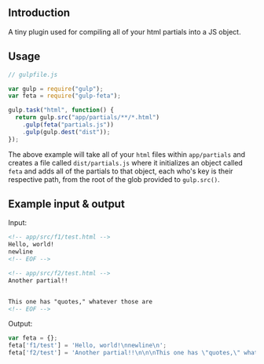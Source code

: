 ## Introduction

A tiny plugin used for compiling all of your html partials into a JS object.

## Usage


```javascript
// gulpfile.js

var gulp = require("gulp");
var feta = require("gulp-feta");

gulp.task("html", function() {
  return gulp.src("app/partials/**/*.html")
    .gulp(feta("partials.js"))
    .gulp(gulp.dest("dist"));
});
```

The above example will take all of your `html` files within `app/partials` and
creates a file called `dist/partials.js` where it initializes an object called
`feta` and adds all of the partials to that object, each who's key is their
respective path, from the root of the glob provided to `gulp.src()`.

## Example input & output

Input:

```html
<!-- app/src/f1/test.html -->
Hello, world!
newline
<!-- EOF -->

<!-- app/src/f2/test.html -->
Another partial!!


This one has "quotes," whatever those are
<!-- EOF -->
```

Output:
```javascript
var feta = {};
feta['f1/test'] = 'Hello, world!\nnewline\n';
feta['f2/test'] = 'Another partial!!\n\n\nThis one has \"quotes,\" whatever those are\n';
```

